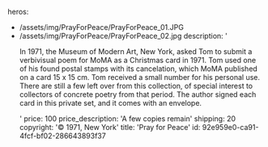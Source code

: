 heros:
  - /assets/img/PrayForPeace/PrayForPeace_01.JPG
  - /assets/img/PrayForPeace/PrayForPeace_02.jpg
description: '<p>In 1971, the Museum of Modern Art, New York, asked Tom to submit a verbivisual poem for MoMA as a Christmas card in 1971. Tom used one of his found postal stamps with its cancelation, which MoMA published on a card 15 x 15 cm. Tom received a small number for his personal use. There are still a few left over from this collection, of special interest to collectors of concrete poetry from that period. The author signed each card in this private set, and it comes with an envelope.<br></p>'
price: 100
price_description: 'A few copies remain'
shipping: 20
copyright: '© 1971, New York'
title: 'Pray for Peace'
id: 92e959e0-ca91-4fcf-bf02-286643893f37
